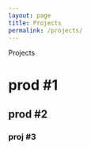 ```yaml
---
layout: page
title: Projects
permalink: /projects/
---
```


Projects
# prod #1
## prod #2
### proj #3
